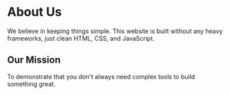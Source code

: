 # About Us

We believe in keeping things simple. This website is built without any heavy frameworks, just clean HTML, CSS, and JavaScript.

## Our Mission

To demonstrate that you don't always need complex tools to build something great.